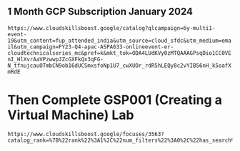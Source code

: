## 1 Month GCP Subscription January 2024

```https://www.cloudskillsboost.google/catalog?qlcampaign=6y-multi1-event-19&utm_content=fup_attended_india&utm_source=cloud_sfdc&utm_medium=email&utm_campaign=FY23-Q4-apac-ASPA633-onlineevent-er-cloudtechnicalseries_mc&pref=k&mkt_tok=ODA4LUdKVy0zMTQAAAGPsqDio1CC0VEnI_HlXvrAaVPzwwpJZcGXFkQx3qFG-N_tfnujcauOTmbCN9ob16dUCSmxsfoNp1U7_cwXUOr_rdR5hLEQy8c2vYIB56nH_k5oafXmRdE```

# Then Complete GSP001 (Creating a Virtual Machine) Lab 

```
https://www.cloudskillsboost.google/focuses/3563?catalog_rank=%7B%22rank%22%3A1%2C%22num_filters%22%3A0%2C%22has_search%22%3Atrue%7D&parent=catalog&search_id=29287049
```

